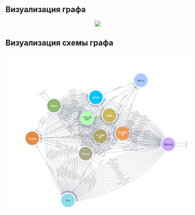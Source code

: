## Визуализация графа
<div align="center">
    <img src='screenshots/Вузализация графа.png'/> 
</div>

## Визуализация схемы графа
<div align="center">
    <img src='screenshots/Схема графа.png'/> 
</div>
